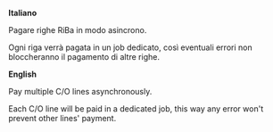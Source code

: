 **Italiano**

Pagare righe RiBa in modo asincrono.

Ogni riga verrà pagata in un job dedicato, così eventuali errori non bloccheranno il pagamento di altre righe.

**English**

Pay multiple C/O lines asynchronously.

Each C/O line will be paid in a dedicated job, this way any error won't prevent other lines' payment.
